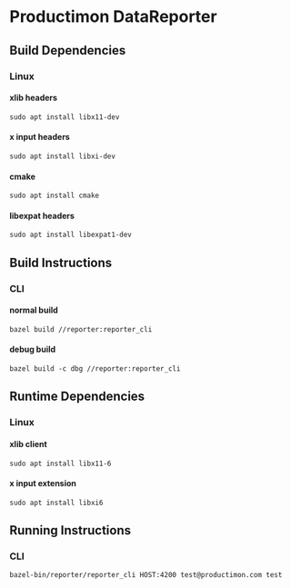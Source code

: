 # Productimon DataReporter

## Build Dependencies
### Linux
#### xlib headers
`sudo apt install libx11-dev`

#### x input headers
`sudo apt install libxi-dev`

#### cmake
`sudo apt install cmake`

#### libexpat headers
`sudo apt install libexpat1-dev`

## Build Instructions
### CLI
#### normal build
`bazel build //reporter:reporter_cli`
#### debug build
`bazel build -c dbg //reporter:reporter_cli`

## Runtime Dependencies
### Linux
#### xlib client
`sudo apt install libx11-6`

#### x input extension
`sudo apt install libxi6`

## Running Instructions
### CLI
`bazel-bin/reporter/reporter_cli HOST:4200 test@productimon.com test`

